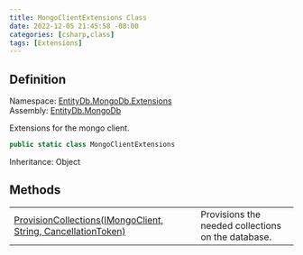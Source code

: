 ```yaml
---
title: MongoClientExtensions Class
date: 2022-12-05 21:45:58 -08:00
categories: [csharp,class]
tags: [Extensions]
---
```


## Definition
Namespace: <a href='/posts/csharp.namespace.entitydb.mongodb.extensions/'>EntityDb.MongoDb.Extensions</a><br />
Assembly: <a href='/posts/csharp.assembly.entitydb.mongodb/'>EntityDb.MongoDb</a><br />

Extensions for the mongo client.

```cs
public static class MongoClientExtensions
```
Inheritance: Object
## Methods
<table><tr><td><!--/posts/csharp.notimplemented.entitydb.mongodb.extensions.mongoclientextensions.provisioncollections/--><a href='#'>ProvisionCollections(IMongoClient, String, CancellationToken)</a></td><td>
Provisions the needed collections on the database.
</td></tr></table>

